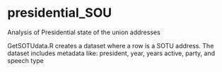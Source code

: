 # presidential_SOU
Analysis of Presidential state of the union addresses

GetSOTUdata.R creates a dataset where a row is a SOTU address. The dataset includes metadata like: president, year, years active, party, and speech type
